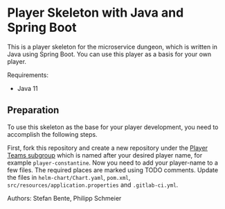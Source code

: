 # Player Skeleton with Java and Spring Boot

This is a player skeleton for the microservice dungeon, which is written in Java using Spring Boot.
You can use this player as a basis for your own player.

Requirements:
- Java 11

## Preparation

To use this skeleton as the base for your player development, you need to accomplish the following steps.

First, fork this repository and create a new repository under the [Player Teams subgroup](https://gitlab.com/the-microservice-dungeon/player-teams) which is named after your desired player name, for example `player-constantine`.
Now you need to add your player-name to a few files. The required places are marked using TODO comments.
Update the files in `helm-chart/Chart.yaml`, `pom.xml`, `src/resources/application.properties` and `.gitlab-ci.yml`.


Authors: Stefan Bente, Philipp Schmeier
